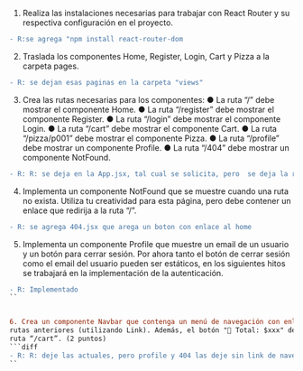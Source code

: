 1. Realiza las instalaciones necesarias para trabajar con React Router y su respectiva
configuración en el proyecto. 
```diff
- R:se agrega "npm install react-router-dom
```

2. Traslada los componentes Home, Register, Login, Cart y Pizza a la carpeta pages.

```diff
- R: se dejan esas paginas en la carpeta "views"
```

3. Crea las rutas necesarias para los componentes: 
● La ruta “/” debe mostrar el componente Home.
● La ruta “/register” debe mostrar el componente Register.
● La ruta “/login” debe mostrar el componente Login.
● La ruta “/cart” debe mostrar el componente Cart.
● La ruta “/pizza/p001” debe mostrar el componente Pizza.
● La ruta “/profile” debe mostrar un componente Profile.
● La ruta “/404” debe mostrar un componente NotFound.

```diff
- R: R: se deja en la App.jsx, tal cual se solicita, pero  se deja la ruta  “/pizza”, ya que me deja un error 404
```


4. Implementa un componente NotFound que se muestre cuando una ruta no exista.
Utiliza tu creatividad para esta página, pero debe contener un enlace que redirija a la
ruta “/”.
```diff
- R: se agrega 404.jsx que arega un boton con enlace al home
```


5. Implementa un componente Profile que muestre un email de un usuario y un botón
para cerrar sesión.
Por ahora tanto el botón de cerrar sesión como el email del usuario pueden ser
estáticos, en los siguientes hitos se trabajará en la implementación de la
autenticación.
```diff
- R: Implementado
``


6. Crea un componente Navbar que contenga un menú de navegación con enlaces a las
rutas anteriores (utilizando Link). Además, el botón "🛒 Total: $xxx" debe redirigir a la
ruta “/cart”. (2 puntos)
```diff
- R: R: deje las actuales, pero profile y 404 las deje sin link de naveacion en el Navigation.jsx " lo cambie por que me provocaba conflicto el nombre Navbar"
``

